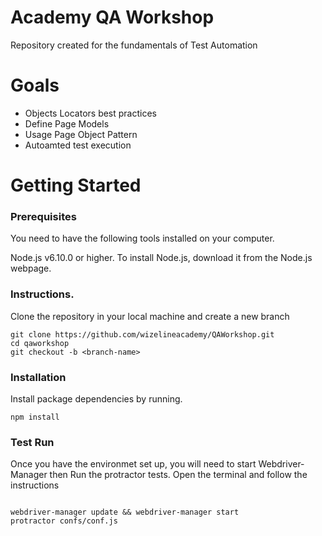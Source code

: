 # Academy QA Workshop
Repository created for the fundamentals of Test Automation

# Goals

* Objects Locators best practices
* Define Page Models
* Usage Page Object Pattern 
* Autoamted test execution


# Getting Started

### Prerequisites

You need to have the following tools installed on your computer.

Node.js v6.10.0 or higher.
To install Node.js, download it from the Node.js webpage.


### Instructions.
Clone the repository in your local machine and create a new branch
```
git clone https://github.com/wizelineacademy/QAWorkshop.git
cd qaworkshop
git checkout -b <branch-name>
```

### Installation
Install package dependencies by running.

```npm install```

### Test Run

Once you have the environmet set up, you will need to start Webdriver-Manager then Run the protractor tests.
Open the terminal and follow the instructions
```

webdriver-manager update && webdriver-manager start
protractor confs/conf.js
```
